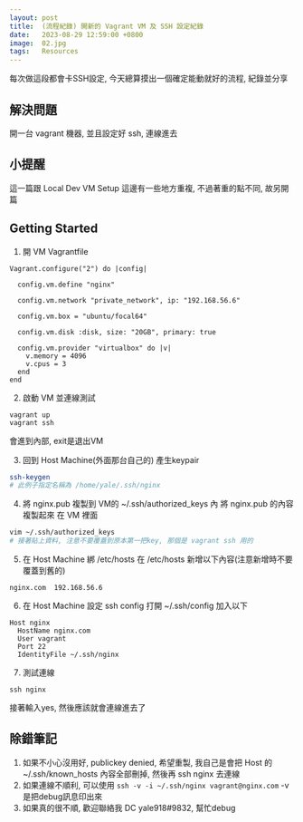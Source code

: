```yaml
---
layout: post
title:  (流程紀錄) 開新的 Vagrant VM 及 SSH 設定紀錄
date:   2023-08-29 12:59:00 +0800
image:  02.jpg
tags:   Resources
---
```


每次做這段都會卡SSH設定, 今天總算摸出一個確定能動就好的流程, 紀錄並分享

## 解決問題
開一台 vagrant 機器, 並且設定好 ssh, 連線進去

## 小提醒
這一篇跟 Local Dev VM Setup 這邊有一些地方重複, 不過著重的點不同, 故另開篇

## Getting Started
1. 開 VM
Vagrantfile

```
Vagrant.configure("2") do |config|

  config.vm.define "nginx"

  config.vm.network "private_network", ip: "192.168.56.6"

  config.vm.box = "ubuntu/focal64"

  config.vm.disk :disk, size: "20GB", primary: true

  config.vm.provider "virtualbox" do |v|
    v.memory = 4096
    v.cpus = 3
  end
end
```

2. 啟動 VM 並連線測試
```
vagrant up
vagrant ssh
```
會進到內部, exit是退出VM

3. 回到 Host Machine(外面那台自己的) 產生keypair
```bash
ssh-keygen
# 此例子指定名稱為 /home/yale/.ssh/nginx
```

4. 將 nginx.pub 複製到 VM的 ~/.ssh/authorized_keys 內
將 nginx.pub 的內容複製起來
在 VM 裡面
```bash
vim ~/.ssh/authorized_keys
# 接著貼上資料, 注意不要覆蓋到原本第一把key, 那個是 vagrant ssh 用的
```

5. 在 Host Machine 綁 /etc/hosts
在 /etc/hosts 新增以下內容(注意新增時不要覆蓋到舊的)
```
nginx.com  192.168.56.6
```

6. 在 Host Machine 設定 ssh config
打開 ~/.ssh/config 加入以下
```
Host nginx
  HostName nginx.com
  User vagrant
  Port 22
  IdentityFile ~/.ssh/nginx
```

7. 測試連線
```
ssh nginx
```
接著輸入yes, 然後應該就會連線進去了


## 除錯筆記
1. 如果不小心沒用好, publickey denied, 希望重製, 我自己是會把 Host 的 ~/.ssh/known_hosts 內容全部刪掉, 然後再 ssh nginx 去連線
2. 如果連線不順利, 可以使用 `ssh -v -i ~/.ssh/nginx vagrant@nginx.com` -v是把debug訊息印出來
3. 如果真的很不順, 歡迎聯絡我 DC yale918#9832, 幫忙debug
